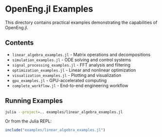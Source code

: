 # OpenEng.jl Examples

This directory contains practical examples demonstrating the capabilities of OpenEng.jl.

## Contents

- `linear_algebra_examples.jl` - Matrix operations and decompositions
- `simulation_examples.jl` - ODE solving and control systems
- `signal_processing_examples.jl` - FFT analysis and filtering
- `optimization_examples.jl` - Linear and nonlinear optimization
- `visualization_examples.jl` - Plotting and visualization
- `gpu_examples.jl` - GPU-accelerated computing
- `complete_workflow.jl` - End-to-end engineering workflow

## Running Examples

```bash
julia --project=.. examples/linear_algebra_examples.jl
```

Or from the Julia REPL:

```julia
include("examples/linear_algebra_examples.jl")
```

